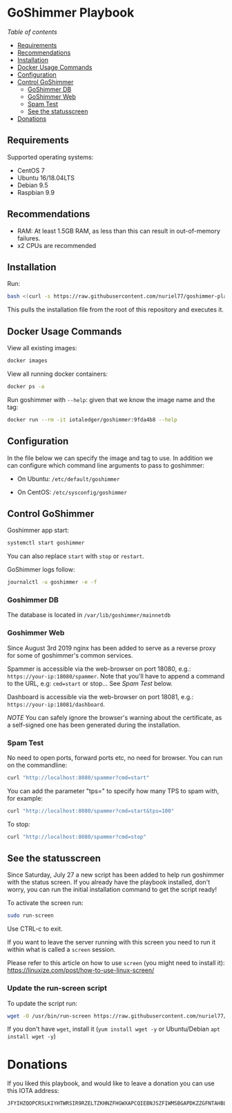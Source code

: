 # GoShimmer Playbook

*Table of contents*

<!--ts-->
   * [Requirements](#requirements)
   * [Recommendations](#recommendations)
   * [Installation](#installation)
   * [Docker Usage Commands](#docker-usage-commands)
   * [Configuration](#configuration)
   * [Control GoShimmer](#control-goshimmer)
     * [GoShimmer DB](#goshimmer-db)
     * [GoShimmer Web](#goshimmer-web)
     * [Spam Test](#spam-test)
     * [See the statusscreen](#see-the-statusscreen)
   * [Donations](#donations)
<!--te-->

## Requirements

Supported operating systems:

* CentOS 7
* Ubuntu 16/18.04LTS
* Debian 9.5
* Raspbian 9.9

## Recommendations

* RAM: At least 1.5GB RAM, as less than this can result in out-of-memory failures.
* x2 CPUs are recommended

## Installation

Run:
```sh
bash <(curl -s https://raw.githubusercontent.com/nuriel77/goshimmer-playbook/master/goshimmer_install.sh)
```

This pulls the installation file from the root of this repository and executes it.


## Docker Usage Commands

View all existing images:
```sh
docker images
```

View all running docker containers:
```sh
docker ps -a
```

Run goshimmer with `--help`: given that we know the image name and the tag:
```sh
docker run --rm -it iotaledger/goshimmer:9fda4b8 --help
```

## Configuration

In the file below we can specify the image and tag to use. In addition we can configure which command line arguments to pass to goshimmer:

* On Ubuntu: `/etc/default/goshimmer`

* On CentOS: `/etc/sysconfig/goshimmer`

## Control GoShimmer

Goshimmer app start:
```sh
systemctl start goshimmer
```
You can also replace `start` with `stop` or `restart`.

GoShimmer logs follow:

```sh
journalctl -u goshimmer -e -f
```

### Goshimmer DB
The database is located in `/var/lib/goshimmer/mainnetdb`


### Goshimmer Web
Since August 3rd 2019 nginx has been added to serve as a reverse proxy for some of goshimmer's common services.

Spammer is accessible via the web-browser on port 18080, e.g.: `https://your-ip:18080/spammer`. Note that you'll have to append a command to the URL, e.g: `cmd=start` or stop... See *Spam Test* below.

Dashboard is accessible via the web-browser on port 18081, e.g.: `https://your-ip:18081/dashboard`.

*NOTE* You can safely ignore the browser's warning about the certificate, as a self-signed one has been generated during the installation.


### Spam Test

No need to open ports, forward ports etc, no need for browser. You can run on the commandline:
```sh
curl "http://localhost:8080/spammer?cmd=start"
```
You can add the parameter "tps=<number>" to specify how many TPS to spam with, for example:
```sh
curl "http://localhost:8080/spammer?cmd=start&tps=100"
```


To stop:
```sh
curl "http://localhost:8080/spammer?cmd=stop"
```

## See the statusscreen

Since Saturday, July 27 a new script has been added to help run goshimmer with the status screen. If you already have the playbook installed, don't worry, you can run the initial installation command to get the script ready!

To activate the screen run:
```sh
sudo run-screen
```

Use CTRL-c to exit.

If you want to leave the server running with this screen you need to run it within what is called a `screen` session.

Please refer to this article on how to use `screen` (you might need to install it): https://linuxize.com/post/how-to-use-linux-screen/

### Update the run-screen script

To update the script run:
```sh
wget -O /usr/bin/run-screen https://raw.githubusercontent.com/nuriel77/goshimmer-playbook/master/roles/goshimmer/files/run-screen.sh
```

If you don't have `wget`, install it (`yum install wget -y` or Ubuntu/Debian `apt install wget -y`)

# Donations

If you liked this playbook, and would like to leave a donation you can use this IOTA address:
```
JFYIHZQOPCRSLKIYHTWRSIR9RZELTZKHNZFHGWXAPCQIEBNJSZFIWMSBGAPDKZZGFNTAHBLGNPRRQIZHDFNPQPPWGC
```
